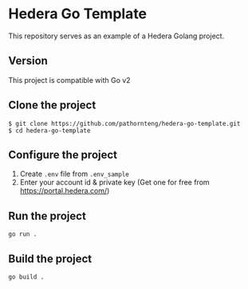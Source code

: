# Hedera Go Template

This repository serves as an example of a Hedera Golang project.

## Version

This project is compatible with Go v2

## Clone the project

```
$ git clone https://github.com/pathornteng/hedera-go-template.git
$ cd hedera-go-template
```

## Configure the project

1. Create `.env` file from `.env_sample`
2. Enter your account id & private key (Get one for free from https://portal.hedera.com/)

## Run the project

```
go run .
```

## Build the project

```
go build .
```
